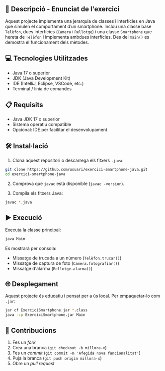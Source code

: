 ## 📄 Descripció - Enunciat de l'exercici

Aquest projecte implementa una jerarquia de classes i interfícies en Java que simulen el comportament d’un smartphone. Inclou una classe base `Telèfon`, dues interfícies (`Camera` i `Rellotge`) i una classe `Smartphone` que hereta de `Telèfon` i implementa ambdues interfícies. Des del `main()` es demostra el funcionament dels mètodes.

## 💻 Tecnologies Utilitzades

- Java 17 o superior
- JDK (Java Development Kit)
- IDE (IntelliJ, Eclipse, VSCode, etc.)
- Terminal / línia de comandes

## 📋 Requisits

- Java JDK 17 o superior
- Sistema operatiu compatible
- Opcional: IDE per facilitar el desenvolupament

## 🛠️ Instal·lació

1. Clona aquest repositori o descarrega els fitxers `.java`:

```bash
git clone https://github.com/usuari/exercici-smartphone-java.git
cd exercici-smartphone-java
```

2. Comprova que `javac` està disponible (`javac -version`).

3. Compila els fitxers Java:

```bash
javac *.java
```
## ▶️ Execució

Executa la classe principal:

```bash
java Main
```
Es mostrarà per consola:
- Missatge de trucada a un número (`Telèfon.trucar()`)
- Missatge de captura de foto (`Camera.fotografiar()`)
- Missatge d'alarma (`Rellotge.alarma()`)

## 🌐 Desplegament

Aquest projecte és educatiu i pensat per a ús local. Per empaquetar-lo com `.jar`:

```bash
jar cf ExerciciSmartphone.jar *.class
java -cp ExerciciSmartphone.jar Main
```
## 🤝 Contribucions

1. Fes un *fork*
2. Crea una branca (`git checkout -b millora-x`)
3. Fes un *commit* (`git commit -m 'Afegida nova funcionalitat'`)
4. Puja la branca (`git push origin millora-x`)
5. Obre un *pull request*
